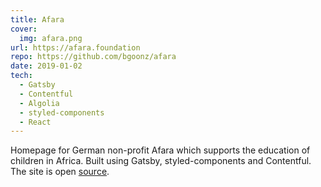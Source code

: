 ```yaml
---
title: Afara
cover:
  img: afara.png
url: https://afara.foundation
repo: https://github.com/bgoonz/afara
date: 2019-01-02
tech:
  - Gatsby
  - Contentful
  - Algolia
  - styled-components
  - React
---
```


Homepage for German non-profit Afara which supports the education of children in Africa. Built using Gatsby, styled-components and Contentful. The site is open [source](https://github.com/bgoonz/afara).
